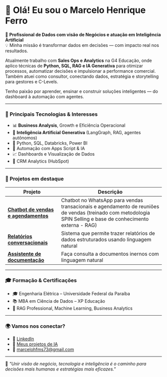# 👋 Olá! Eu sou o Marcelo Henrique Ferro

🚀 **Profissional de Dados com visão de Negócios e atuação em Inteligência Artificial**  
💡 Minha missão é transformar dados em decisões — com impacto real nos resultados.

Atualmente trabalho com **Sales Ops e Analytics** na G4 Educação, onde aplico técnicas de **Python, SQL, RAG e IA Generativa** para otimizar processos, automatizar decisões e impulsionar a performance comercial. Também atuei como consultor, conectando dados, estratégia e storytelling para gestores e C-Levels.

Tenho paixão por aprender, ensinar e construir soluções inteligentes — do dashboard à automação com agentes.

---

### 🧠 Principais Tecnologias & Interesses

- 📊 **Business Analysis**, Growth e Eficiência Operacional  
- 🤖 **Inteligência Artificial Generativa** (LangGraph, RAG, agentes autônomos)  
- 🐍 Python, SQL, Databricks, Power BI  
- 🔄 Automação com Apps Script & IA  
- 📈 Dashboards e Visualização de Dados  
- 💼 CRM Analytics (HubSpot)

---

### 📌 Projetos em destaque

| Projeto | Descrição |
|--------|-----------|
| **[Chatbot de vendas e agendamentos](#)** | Chatbot no WhatsApp para vendas transacionais e agendamento de reuniões de vendas (treinado com metodologia SPIN Selling e base de conhecimento externa - RAG) |
| **[Relatórios conversacionais](#)** | Sistema que permite trazer relatórios de dados estruturados usando linguagem natural |
| **[Assistente de documentação](#)** | Faça consulta a documentos inernos com linguagem natural |

---

### 🎓 Formação & Certificações

- 🎓 Engenharia Elétrica – Universidade Federal da Paraíba  
- 📚 MBA em Ciência de Dados – XP Educação  
- 📜 RAG Professional, Machine Learning, Business Analytics  

---

### 🌍 Vamos nos conectar?

- 🔗 [LinkedIn](https://www.linkedin.com/in/marcelo-hfms)  
- 🧠 [Meus projetos de IA](https://github.com/marcelohfms?tab=repositories)  
- 📧 marcelohfms73@gmail.com

---

💬 *"Unir visão de negócio, tecnologia e inteligência é o caminho para decisões mais humanas e estratégias mais eficazes."*
